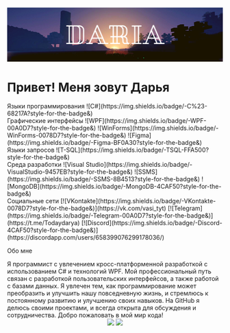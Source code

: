 ![Header](https://github.com/Todaydarya/Todaydarya/blob/main/image/Todaydarya.png)

<h1>Привет! Меня зовут Дарья</h1>

<div>
	Языки программирования
	![C#](https://img.shields.io/badge/-C%23-68217A?style-for-the-badge&)
</div>
<div>
	Графические интерфейсы
	![WPF](https://img.shields.io/badge/-WPF-00A0D7?style-for-the-badge&)
	![WinForms](https://img.shields.io/badge/-WinForms-0078D7?style-for-the-badge&)
	![Figma](https://img.shields.io/badge/-Figma-BF0A30?style-for-the-badge&)
</div>

<div>
	Языки запросов
	![T-SQL](https://img.shields.io/badge/-TSQL-FFA500?style-for-the-badge&)
</div>

<div>
	Среда разработки
	![Visual Studio](https://img.shields.io/badge/-VisualStudio-9457EB?style-for-the-badge&)
	![SSMS](https://img.shields.io/badge/-SSMS-8B4513?style-for-the-badge&)
	![MongoDB](https://img.shields.io/badge/-MongoDB-4CAF50?style-for-the-badge&)
</div>

<div>
	Социальные сети
	[![VKontakte](https://img.shields.io/badge/-VKontakte-0078D7?style-for-the-badge&)](https://vk.com/vasi_tyt)
	[![Telegram](https://img.shields.io/badge/-Telegram-00A0D7?style-for-the-badge&)](https://t.me/Todaydarya)
	[![Discord](https://img.shields.io/badge/-Discord-4CAF50?style-for-the-badge&)](https://discordapp.com/users/658399076299178036/)
</div>

<p>Обо мне</p>
Я программист с увлечением кросс-платформенной разработкой с использованием C# и технологий WPF. Мой профессиональный путь связан с разработкой пользовательских интерфейсов, а также работой с базами данных. Я увлечен тем, как программирование может преобразить и улучшить нашу повседневную жизнь, и стремлюсь к постоянному развитию и улучшению своих навыков. На GitHub я делюсь своими проектами, и всегда открыта для обсуждения и сотрудничества. Добро пожаловать в мой мир кода! 

<div id="stat" align="center">
	<img src="https://github-profile-summary-cards.vercel.app/api/cards/profile-details?username=Todaydarya&theme=github_dark">
	<img src="https://github-profile-summary-cards.vercel.app/api/cards/most-commit-language?username=Todaydarya&theme=github_dark">
</div>
